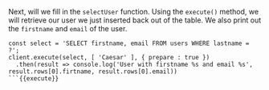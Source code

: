 Next, will we fill in the `selectUser` function. Using the `execute()` method, we will retrieve our user we just inserted back out of the table. We also print out the `firstname` and `email` of the user.

```
const select = 'SELECT firstname, email FROM users WHERE lastname = ?';
client.execute(select, [ 'Caesar' ], { prepare : true })
  .then(result => console.log('User with firstname %s and email %s', result.rows[0].firtname, result.rows[0].email))
```{{execute}}

